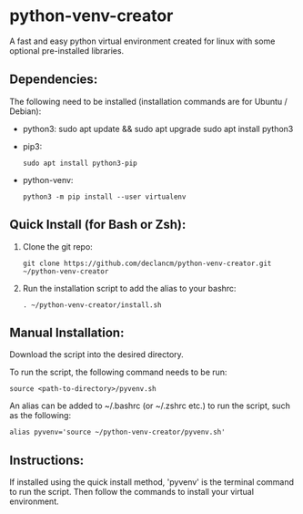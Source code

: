 # python-venv-creator
A fast and easy python virtual environment created for linux with some optional pre-installed libraries.

## Dependencies:
The following need to be installed (installation commands are for Ubuntu / Debian):
- python3:
      sudo apt update && sudo apt upgrade
      sudo apt install python3

- pip3:

      sudo apt install python3-pip

- python-venv:

      python3 -m pip install --user virtualenv

## Quick Install (for Bash or Zsh):
1. Clone the git repo:

       git clone https://github.com/declancm/python-venv-creator.git ~/python-venv-creator

3. Run the installation script to add the alias to your bashrc:

       . ~/python-venv-creator/install.sh

## Manual Installation:
Download the script into the desired directory.

To run the script, the following command needs to be run:

    source <path-to-directory>/pyvenv.sh

An alias can be added to ~/.bashrc (or ~/.zshrc etc.) to run the script, such as the following:

    alias pyvenv='source ~/python-venv-creator/pyvenv.sh'

## Instructions:
If installed using the quick install method, 'pyvenv' is the terminal command to run the script. Then follow the commands to install your virtual environment.
